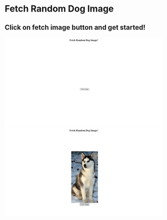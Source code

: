 # Fetch Random Dog Image
## Click on fetch image button and get started!

![image 1](project_images/image1.png)
![image 1](project_images/image2.png)